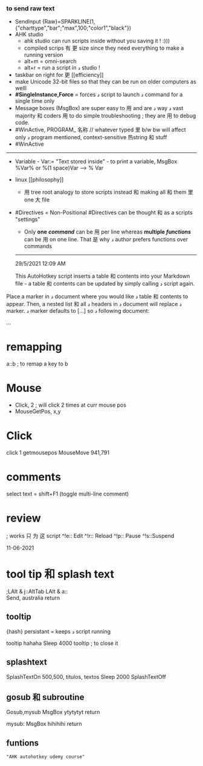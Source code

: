 ### to send raw text
- SendInput {Raw}=SPARKLINE(1,{"charttype","bar";"max",100;"color1","black"})
- AHK studio
	- ahk studio can run scripts inside without you saving it ! :)))
	- compiled scrips 有 更 size since they need everything to make a running version
	- alt+m = omni-search
	- alt+r = run a script in د studio !
- taskbar on right for 更 [[efficiency]]
- make Unicode 32-bit files so that they can be run on older computers as welll
- **#SingleInstance,Force** = forces د script to launch د command for a single time only
- Message boxes (MsgBox) are super easy to 用  and are د way د vast majority 和 coders 用  to do simple troubleshooting ; they are 用  to debug code.
- #WinActive, PROGRAM_ 名称
 // whatever typed 里 b/w bw will affect only د program mentioned, context-sensitive 热string 和 stuff
- #WinActive
---
- Variable
	   - Var:= "Text stored inside"
	   - to print a variable, MsgBox %Var% or %(1 space)Var --> % Var

- linux [[philosophy]]
	- 用  tree root analogy to store scripts instead 和 making all 和 them 里 one 大 file

- #Directives = Non-Positional #Directives can be thought 和 as a scripts "settings"
	- Only **one** **_command_** can be 用  per line whereas **multiple _functions_** can be 用  on one line. That  是 why د author prefers functions over commands
	---
	
	29/5/2021 12:09 AM
	
	This AutoHotkey script inserts a table 和 contents into your Markdown file - a table 和 contents can be updated by simply calling د script again.

Place a marker in د document where you would like د table 和 contents to appear. Then, a nested list 和 all د headers in د document will replace د marker. د marker defaults to \[...\] so د following document:

<!-- \[toc\] \-->
...
<!-- \[/toc\] \-->

 #  remapping 
 a::b  ; to remap a key to b
# Mouse
- Click, 2  ; will click 2 times at curr mouse pos
- MouseGetPos, x,y
# Click
click 1
getmousepos
MouseMove 941,791
# comments
select text = shift+F1 (toggle multi-line comment)

# review
; works 只 为 这 script
^!e:: Edit
^!r:: Reload
^!p:: Pause
^!s::Suspend


11-06-2021
# tool tip 和 splash text
;LAlt & j::AltTab
LAlt & a::  
Send, australia
return

## tooltip
{hash} persistant = keeps د script running

tooltip hahaha
Sleep 4000
tooltip ; to close it

## splashtext

SplashTextOn 500,500, titulos, textos
Sleep 2000
SplashTextOff

## gosub 和 subroutine

Gosub,mysub
MsgBox ytytytyt
return

mysub:
MsgBox hihihihi
return

## funtions

```query
"AHK autohotkey udemy course"
```